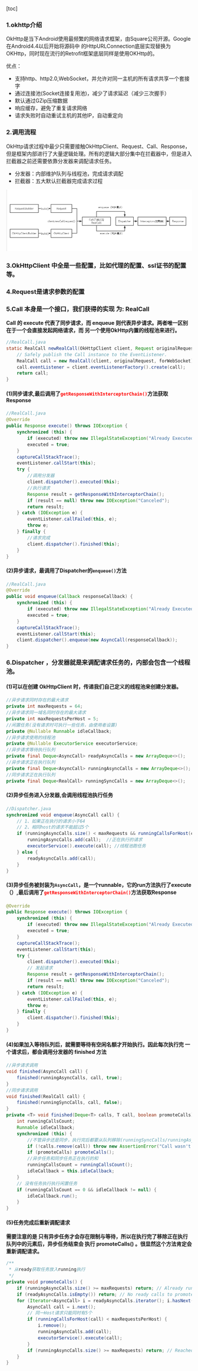 [toc]

### 1.okhttp介绍

OkHttp是当下Android使用最频繁的网络请求框架，由Square公司开源。Google在Android4.4以后开始将源码中 的HttpURLConnection底层实现替换为OKHttp，同时现在流行的Retrofit框架底层同样是使用OKHttp的。

优点：

- 支持http、http2.0,WebSocket，并允许对同一主机的所有请求共享一个套接字
- 通过连接池(Socket连接复用池)，减少了请求延迟（减少三次握手）
- 默认通过GZip压缩数据
- 响应缓存，避免了重复请求网络
- 请求失败时自动重试主机的其他IP，自动重定向

### 2.调用流程

OkHttp请求过程中最少只需要接触OkHttpClient、Request、Call、Response，但是框架内部进行了大量逻辑处理。所有的逻辑大部分集中在拦截器中，但是进入拦截器之前还需要依靠分发器来调配请求任务。

- 分发器：内部维护队列与线程池，完成请求调配
- 拦截器：五大默认拦截器完成请求过程

![okHttp请求流程](.res/image/1/okHttp请求流程.png)

### 3.OkHttpClient 中全是一些配置，比如代理的配置、ssl证书的配置等。

### 4.Request是请求参数的配置

### 5.Call 本身是一个接口，我们获得的实现 为: RealCall

**Call 的 execute 代表了同步请求，而 enqueue 则代表异步请求。两者唯一区别在于一个会直接发起网络请求，而
另一个使用OkHttp内置的线程池来进行。**

```java
//RealCall.java
static RealCall newRealCall(OkHttpClient client, Request originalRequest, boolean forWebSocket){
	// Safely publish the Call instance to the EventListener.
	RealCall call = new RealCall(client, originalRequest, forWebSocket);
	call.eventListener = client.eventListenerFactory().create(call);
	return call;
}

```

#### (1)同步请求,最后调用了<span style='color:red'>`getResponseWithInterceptorChain()`</span>方法获取Response

```java
//RealCall.java
@Override 
public Response execute() throws IOException {
	synchronized (this) {
		if (executed) throw new IllegalStateException("Already Executed");
		executed = true;
	}
	captureCallStackTrace();
	eventListener.callStart(this);
	try {
		//调用分发器
		client.dispatcher().executed(this);
		//执行请求
		Response result = getResponseWithInterceptorChain();
		if (result == null) throw new IOException("Canceled");
		return result;
	} catch (IOException e) {
		eventListener.callFailed(this, e);
		throw e;
	} finally {
		//请求完成
		client.dispatcher().finished(this);
	}
}
```

#### (2)异步请求，最调用了Dispatcher的`enqueue()`方法

```java
//RealCall.java
@Override
public void enqueue(Callback responseCallback) {
    synchronized (this) {
        if (executed) throw new IllegalStateException("Already Executed");
        executed = true;
    }
    captureCallStackTrace();
    eventListener.callStart(this);
    client.dispatcher().enqueue(new AsyncCall(responseCallback));
}
```

### 6.Dispatcher ，分发器就是来调配请求任务的，内部会包含一个线程池。

#### (1)可以在创建 OkHttpClient 时，传递我们自己定义的线程池来创建分发器。

```java
//异步请求同时存在的最大请求
private int maxRequests = 64;
//异步请求同一域名同时存在的最大请求
private int maxRequestsPerHost = 5;
//闲置任务(没有请求时可执行一些任务，由使用者设置)
private @Nullable Runnable idleCallback;
//异步请求使用的线程池
private @Nullable ExecutorService executorService;
//异步请求等待执行队列
private final Deque<AsyncCall> readyAsyncCalls = new ArrayDeque<>();
//异步请求正在执行队列
private final Deque<AsyncCall> runningAsyncCalls = new ArrayDeque<>();
//同步请求正在执行队列
private final Deque<RealCall> runningSyncCalls = new ArrayDeque<>();

```

#### (2)异步任务进入分发器,会调用线程池执行任务

```java
//Dispatcher.java
synchronized void enqueue(AsyncCall call) {
    // 1、如果正在执行的请求小于64
    // 2、相同host的请求不能超过5个
    if (runningAsyncCalls.size() < maxRequests && runningCallsForHost(call) < maxRequestsPerHost) {
        runningAsyncCalls.add(call);  //正在执行的请求
        executorService().execute(call); //线程池跑任务
    } else {
        readyAsyncCalls.add(call);
    }
}
```

#### (3)异步任务被封装为`AsyncCall`，是一个runnable，它的run方法执行了execute（）,最后调用了<span style='color:red'>`getResponseWithInterceptorChain()`</span>方法获取Response

```java
@Override
public Response execute() throws IOException {
    synchronized (this) {
        if (executed) throw new IllegalStateException("Already Executed");
        executed = true;
    }
    captureCallStackTrace();
    eventListener.callStart(this);
    try {
        client.dispatcher().executed(this);
        // 发起请求
        Response result = getResponseWithInterceptorChain();
        if (result == null) throw new IOException("Canceled");
        return result;
    } catch (IOException e) {
        eventListener.callFailed(this, e);
        throw e;
    } finally {
        client.dispatcher().finished(this);
    }
}
```

#### (4)如果加入等待队列后，就需要等待有空闲名额才开始执行。因此每次执行完 一个请求后，都会调用分发器的 finished 方法

```java
//异步请求调用
void finished(AsyncCall call) {
	finished(runningAsyncCalls, call, true);
}
//同步请求调用
void finished(RealCall call) {
	finished(runningSyncCalls, call, false);
}
private <T> void finished(Deque<T> calls, T call, boolean promoteCalls) {
	int runningCallsCount;
	Runnable idleCallback;
	synchronized (this) {
		//不管异步还是同步，执行完后都要从队列移除(runningSyncCalls/runningAsyncCalls)
		if (!calls.remove(call)) throw new AssertionError("Call wasn't in-flight!");
		if (promoteCalls) promoteCalls();
		//异步任务和同步任务正在执行的和
		runningCallsCount = runningCallsCount();
		idleCallback = this.idleCallback;
	}
	// 没有任务执行执行闲置任务
	if (runningCallsCount == 0 && idleCallback != null) {
		idleCallback.run();
	}
}
```

#### (5)任务完成后重新调配请求

**需要注意的是 只有异步任务才会存在限制与等待，所以在执行完了移除正在执行队列中的元素后，异步任务结束会 执行 promoteCalls() 。很显然这个方法肯定会重新调配请求。**

```java
/**
 * 从ready获取任务放入running执行
 */
private void promoteCalls() {
    if (runningAsyncCalls.size() >= maxRequests) return; // Already running max capacity.
    if (readyAsyncCalls.isEmpty()) return; // No ready calls to promote.
	for (Iterator<AsyncCall> i = readyAsyncCalls.iterator(); i.hasNext(); ) {
        AsyncCall call = i.next();
        // 同一Host请求只能同时有5个
        if (runningCallsForHost(call) < maxRequestsPerHost) {
            i.remove();
            runningAsyncCalls.add(call);
            executorService().execute(call);
        }
		if (runningAsyncCalls.size() >= maxRequests) return; // Reached max capacity.
    }
}
```

